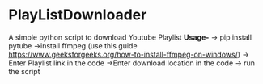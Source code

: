 # PlayListDownloader
A simple python script to download Youtube Playlist
**Usage-**
-> pip install pytube
->install ffmpeg (use this guide https://www.geeksforgeeks.org/how-to-install-ffmpeg-on-windows/)
-> Enter Playlist link in the code
->Enter download location in the code
-> run the script
